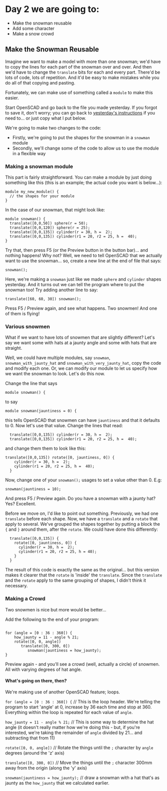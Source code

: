 # Day 2 we are going to:
 - Make the snowman reusable
 - Add some character
 - Make a snow crowd

## Make the Snowman Reusable

Imagine we want to make a model with more than one snowman; we'd have to copy the lines for each part of the snowman over and over. And then we'd have to change the `translate` bits for each and every part. There'd be lots of code, lots of repetition. And it'd be easy to make mistakes while you do all of that copying and pasting.

Fortunately, we can make use of something called a `module` to make this easier.

Start OpenSCAD and go back to the file you made yesterday. If you forgot to save it, don't worry; you can go back to [yesterday's instructions](../Day01/README.md) if you need to... or just copy what I put below.

We're going to make two changes to the code:
 - Firstly, we're going to put the shapes for the snowman in a `snowman` module
 - Secondly, we'll change some of the code to allow us to use the module in a flexible way

### Making a snowman module

This part is fairly straightforward. You can make a module by just doing something like this (this is an example; the actual code you want is below...):
``` OpenSCAD
module my_new_module() {
  // the shapes for your module
}
```

In the case of our snowman, that might look like:

``` OpenSCAD
module snowman() {
  translate([0,0,50]) sphere(r = 50);
  translate([0,0,120]) sphere(r = 25);
  translate([0,0,135]) cylinder(r = 30, h =  2);
  translate([0,0,135]) cylinder(r1 = 20, r2 = 25, h =  40);
}
```

Try that, then press F5 (or the Preview button in the button bar)... and nothing happens! Why not? Well, we need to tell OpenSCAD that we actually want to use the snowman... so, create a new line at the end of file that says:

``` OpenSCAD
snowman();
```

Here, we're making a `snowman` just like we made `sphere` and `cylinder` shapes yesterday. And it turns out we can tell the program where to put the snowman too! Try adding another line to say:

```OpenSCAD
translate([60, 60, 30]) snowman();
```

Press F5 / Preview again, and see what happens. Two snowmen! And one of them is flying!

### Various snowmen

What if we want to have lots of snowmen that are slightly different? Let's say we want some with hats at a jaunty angle and some with hats that are straight.

Well, we could have multiple modules, say `snowman`, `snowman_with_jaunty_hat` and `snowman_with_very_jaunty_hat`, copy the code and modify each one. Or, we can modify our module to let us specify how we want the snowman to look. Let's do this now.

Change the line that says
``` OpenSCAD
module snowman() {
```

to say

``` OpenSCAD
module snowman(jauntiness = 0) {
```

this tells OpenSCAD that snowmen can have `jauntiness` and that it defaults to 0. Now let's use that value. Change the lines that read:

``` OpenSCAD
  translate([0,0,135]) cylinder(r = 30, h =  2);
  translate([0,0,135]) cylinder(r1 = 20, r2 = 25, h =  40);
```

and change them them to look like this:

``` OpenSCAD
translate([0,0,135]) rotate([0, jauntiness, 0]) {
    cylinder(r = 30, h =  2);
    cylinder(r1 = 20, r2 = 25, h =  40);
  }
```

Now, change one of your `snowman();` usages to set a value other than 0. E.g:

``` OpenSCAD
snowman(jauntiness = 10);
```

And press F5 / Preview again. Do you have a snowman with a jaunty hat? Yes? Excellent.

Before we move on, I'd like to point out something. Previously, we had one `translate` before each shape. Now, we have a `translate` and a `rotate` that apply to several. We've grouped the shapes together by putting a block the `{` and `}` around them, after the `rotate`. We could have done this differently:

``` OpenSCAD
  translate([0,0,135]) {
    rotate([0, jauntiness, 0]) {
      cylinder(r = 30, h =  2);
      cylinder(r1 = 20, r2 = 25, h = 40);
    }
  }
```

The result of this code is exactly the same as the original... but this version makes it clearer that the `rotate` is 'inside' the `translate`. Since the `translate` and the `rotate` apply to the same grouping of shapes, I didn't think it necessary.

### Making a Crowd

Two snowmen is nice but more would be better...

Add the following to the end of your program:

``` OpenSCAD

for (angle = [0 : 36 : 360]) {
    how_jaunty = 11 - angle % 21;
    rotate([0, 0, angle])
       translate([0, 300, 0])
          snowman(jauntiness = how_jaunty);
}
```

Preview again - and you'll see a crowd (well, actually a circle) of snowmen. All with varying degrees of hat angle.

#### What's going on there, then?

We're making use of another OpenSCAD feature; loops.

`for (angle = [0 : 36 : 360]) {` // This is the loop header. We're telling the program to start 'angle' at 0, increase by 36 each time and stop at 360. Everything within the loop is repeated for each value of `angle`.

`how_jaunty = 11 - angle % 21;` // This is some way to determine the hat angle (it doesn't really matter how we're doing this - but, if you're interested, we're taking the remainder of `angle` divided by 21... and subtracting that from 11)

`rotate([0, 0, angle])` // Rotate the things until the `;` character by `angle` degrees (around the 'z' axis)

`translate([0, 300, 0])` // Move the things until the `;` character 300mm away from the origin (along the 'y' axis)

`snowman(jauntiness = how_jaunty);` // draw a snowman with a hat that's as jaunty as the `how_jaunty` that we calculated earlier.
